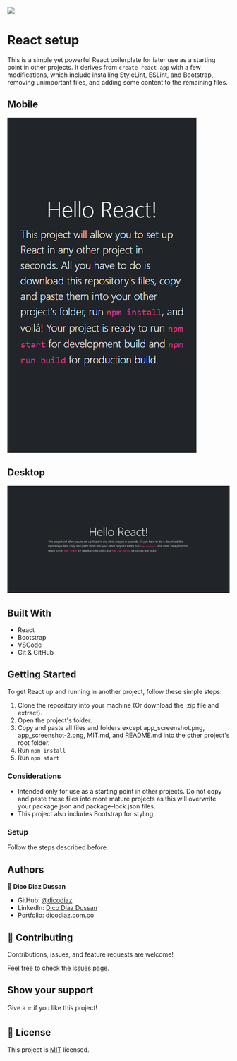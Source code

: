 ![](https://img.shields.io/badge/Microverse-blueviolet)

# React setup

This is a simple yet powerful React boilerplate for later use as a starting point in other projects. It derives from `create-react-app` with a few modifications, which include installing StyleLint, ESLint, and Bootstrap, removing unimportant files, and adding some content to the remaining files.

## Mobile

![screenshot](./app_screenshot.png)

## Desktop

![screenshot](./app_screenshot-2.png)

## Built With

- React
- Bootstrap
- VSCode
- Git & GitHub

## Getting Started

To get React up and running in another project, follow these simple steps:

1. Clone the repository into your machine (Or download the .zip file and extract).
2. Open the project's folder.
3. Copy and paste all files and folders except app_screenshot.png, app_screenshot-2.png, MIT.md, and README.md into the other project's root folder.
4. Run `npm install`
5. Run `npm start`

### Considerations

- Intended only for use as a starting point in other projects. Do not copy and paste these files into more mature projects as this will overwrite your package.json and package-lock.json files.
- This project also includes Bootstrap for styling.

### Setup

Follow the steps described before.

## Authors

👤 **Dico Diaz Dussan**

- GitHub: [@dicodiaz](https://github.com/dicodiaz)
- LinkedIn: [Dico Diaz Dussan](https://www.linkedin.com/in/dico-diaz-dussan/)
- Portfolio: [dicodiaz.com.co](https://dicodiaz.com.co)

## 🤝 Contributing

Contributions, issues, and feature requests are welcome!

Feel free to check the [issues page](../../issues/).

## Show your support

Give a ⭐️ if you like this project!

## 📝 License

This project is [MIT](./MIT.md) licensed.
